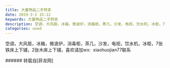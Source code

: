 ```yaml
---
title: 大量物品二手转卖
date: 2019-3-2 15:12
keywords: 大量物品二手转卖
description: 空调，大风扇，冰箱，微波炉，消毒柜，茶几，沙发，电视，饮水机，冰柜，7张铁床上下铺，2张木床上下铺，喜欢请加wx:  xiaohuojian77联系
categories: used
---
```

<td class="t_f" id="postmessage_3142753">

<img alt="" border="0" class="zoom" data-cf-modified-78cc513fb8eaa0d4046f6e84-="" file="http://www.flw.ph/data/appbyme/upload/image/201903/02/2dYMnrWCptsF.jpg" id="aimg_IVzXg" lazyloadthumb="1" onclick="" onmouseover="" src="http://www.flw.ph/data/appbyme/upload/image/201903/02/2dYMnrWCptsF.jpg"/><br/>
<img alt="" border="0" class="zoom" data-cf-modified-78cc513fb8eaa0d4046f6e84-="" file="http://www.flw.ph/data/appbyme/upload/image/201903/02/CAngUfNIwzzK.jpg" id="aimg_ZFz4e" lazyloadthumb="1" onclick="" onmouseover="" src="http://www.flw.ph/data/appbyme/upload/image/201903/02/CAngUfNIwzzK.jpg"/><br/>
<img alt="" border="0" class="zoom" data-cf-modified-78cc513fb8eaa0d4046f6e84-="" file="http://www.flw.ph/data/appbyme/upload/image/201903/02/CSrDEgzF34cP.jpg" id="aimg_rWPjJ" lazyloadthumb="1" onclick="" onmouseover="" src="http://www.flw.ph/data/appbyme/upload/image/201903/02/CSrDEgzF34cP.jpg"/><br/>
<img alt="" border="0" class="zoom" data-cf-modified-78cc513fb8eaa0d4046f6e84-="" file="http://www.flw.ph/data/appbyme/upload/image/201903/02/F2KaLdoWbvrm.jpg" id="aimg_X6jE8" lazyloadthumb="1" onclick="" onmouseover="" src="http://www.flw.ph/data/appbyme/upload/image/201903/02/F2KaLdoWbvrm.jpg"/><br/>
<img alt="" border="0" class="zoom" data-cf-modified-78cc513fb8eaa0d4046f6e84-="" file="http://www.flw.ph/data/appbyme/upload/image/201903/02/jRL4UUgpfFW5.jpg" id="aimg_WF7Km" lazyloadthumb="1" onclick="" onmouseover="" src="http://www.flw.ph/data/appbyme/upload/image/201903/02/jRL4UUgpfFW5.jpg"/><br/>
<img alt="" border="0" class="zoom" data-cf-modified-78cc513fb8eaa0d4046f6e84-="" file="http://www.flw.ph/data/appbyme/upload/image/201903/02/3DpRLAEZwdIB.jpg" id="aimg_R1060" lazyloadthumb="1" onclick="" onmouseover="" src="http://www.flw.ph/data/appbyme/upload/image/201903/02/3DpRLAEZwdIB.jpg"/><br/>
<img alt="" border="0" class="zoom" data-cf-modified-78cc513fb8eaa0d4046f6e84-="" file="http://www.flw.ph/data/appbyme/upload/image/201903/02/U1ngLtffcVWA.jpg" id="aimg_iUl2I" lazyloadthumb="1" onclick="" onmouseover="" src="http://www.flw.ph/data/appbyme/upload/image/201903/02/U1ngLtffcVWA.jpg"/><br/>
<img alt="" border="0" class="zoom" data-cf-modified-78cc513fb8eaa0d4046f6e84-="" file="http://www.flw.ph/data/appbyme/upload/image/201903/02/JshiGaLydpN0.jpg" id="aimg_UyG9a" lazyloadthumb="1" onclick="" onmouseover="" src="http://www.flw.ph/data/appbyme/upload/image/201903/02/JshiGaLydpN0.jpg"/><br/>
<img alt="" border="0" class="zoom" data-cf-modified-78cc513fb8eaa0d4046f6e84-="" file="http://www.flw.ph/data/appbyme/upload/image/201903/02/rpbJEUXb3WWW.jpg" id="aimg_B8P03" lazyloadthumb="1" onclick="" onmouseover="" src="http://www.flw.ph/data/appbyme/upload/image/201903/02/rpbJEUXb3WWW.jpg"/><br/>
<img alt="" border="0" class="zoom" data-cf-modified-78cc513fb8eaa0d4046f6e84-="" file="http://www.flw.ph/data/appbyme/upload/image/201903/02/bD1g7SDPtz7X.jpg" id="aimg_I6XqQ" lazyloadthumb="1" onclick="" onmouseover="" src="http://www.flw.ph/data/appbyme/upload/image/201903/02/bD1g7SDPtz7X.jpg"/><br/>
空调，大风扇，冰箱，微波炉，消毒柜，茶几，沙发，电视，饮水机，冰柜，7张铁床上下铺，2张木床上下铺，喜欢请加wx:  xiaohuojian77联系<br/>
</td>
###### 转载自[菲龙网]